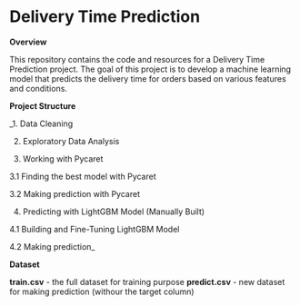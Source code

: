 # Delivery Time Prediction

**Overview**

This repository contains the code and resources for a Delivery Time Prediction project. The goal of this project is to develop a machine learning model that predicts the delivery time for orders based on various features and conditions.

**Project Structure**

_1. Data Cleaning

2. Exploratory Data Analysis

3. Working with Pycaret

3.1 Finding the best model with Pycaret

3.2 Making prediction with Pycaret

4. Predicting with LightGBM Model (Manually Built)

4.1 Building and Fine-Tuning LightGBM Model

4.2 Making prediction_

**Dataset**

**train.csv** - the full dataset for training purpose
**predict.csv** - new dataset for making prediction (withour the target column)
